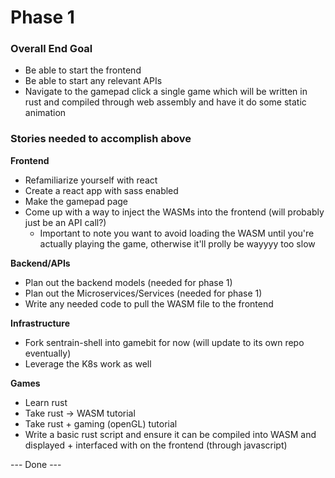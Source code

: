 # Phase 1

### Overall End Goal

- Be able to start the frontend
- Be able to start any relevant APIs
- Navigate to the gamepad click a single game which will be written in rust and compiled through web assembly and have it do some static animation

### Stories needed to accomplish above

**Frontend**

- Refamiliarize yourself with react
- Create a react app with sass enabled
- Make the gamepad page
- Come up with a way to inject the WASMs into the frontend (will probably just be an API call?)
  - Important to note you want to avoid loading the WASM until you're actually playing the game, otherwise it'll prolly be wayyyy too slow

**Backend/APIs**

- Plan out the backend models (needed for phase 1)
- Plan out the Microservices/Services (needed for phase 1)
- Write any needed code to pull the WASM file to the frontend

**Infrastructure**

- Fork sentrain-shell into gamebit for now (will update to its own repo eventually)
- Leverage the K8s work as well

**Games**

- Learn rust
- Take rust -> WASM tutorial
- Take rust + gaming (openGL) tutorial
- Write a basic rust script and ensure it can be compiled into WASM and displayed + interfaced with on the frontend (through javascript)

--- Done ---
